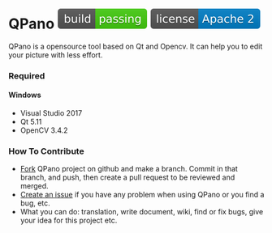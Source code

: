 # QPano ![](/QPano3/Resources/bt428.svg) ![](/QPano3/Resources/plug.svg)

QPano is a opensource tool based on Qt and Opencv. It can help you to edit your picture with less effort.

### Required

#### Windows

- Visual Studio 2017
- Qt 5.11
- OpenCV 3.4.2

### How To Contribute

- [Fork](https://github.com/hotsauce1861/QPano/fork) QPano  project on github and make a branch. Commit in that branch, and push,  then create a pull request to be reviewed and merged.
- [Create an issue](https://github.com/hotsauce1861/QPano/issues) if you have any problem when using QPano or you find a bug, etc.
- What you can do: translation, write document, wiki, find or fix bugs, give your idea for this project etc.
